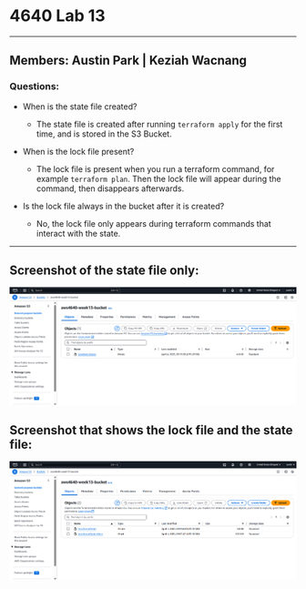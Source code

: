 # 4640 Lab 13
---

## Members: Austin Park | Keziah Wacnang

### Questions:
* When is the state file created?
  * The state file is created after running `terraform apply` for the first time, and is stored in the S3 Bucket.

* When is the lock file present?
  * The lock file is present when you run a terraform command, for example `terraform plan`. Then the lock file will appear during the command, then disappears afterwards.

* Is the lock file always in the bucket after it is created?
  * No, the lock file only appears during terraform commands that interact with the state.

---

## Screenshot of the state file only:
![alt text](state-file.png)

## Screenshot that shows the lock file and the state file:
![alt text](lock-file.png)
